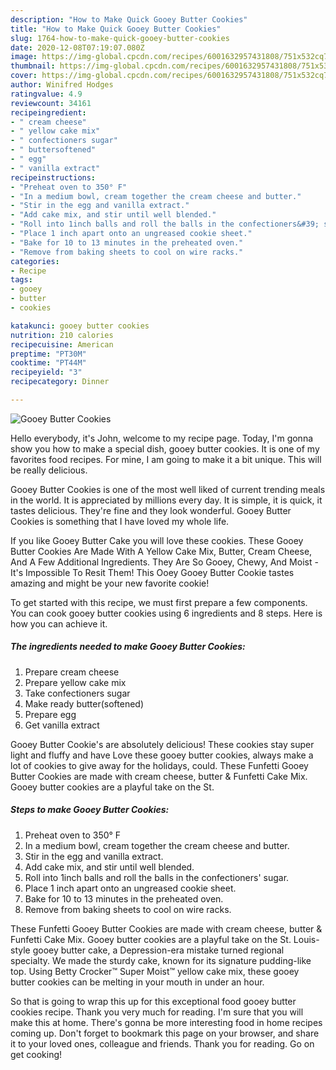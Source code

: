 ```yaml
---
description: "How to Make Quick Gooey Butter Cookies"
title: "How to Make Quick Gooey Butter Cookies"
slug: 1764-how-to-make-quick-gooey-butter-cookies
date: 2020-12-08T07:19:07.080Z
image: https://img-global.cpcdn.com/recipes/6001632957431808/751x532cq70/gooey-butter-cookies-recipe-main-photo.jpg
thumbnail: https://img-global.cpcdn.com/recipes/6001632957431808/751x532cq70/gooey-butter-cookies-recipe-main-photo.jpg
cover: https://img-global.cpcdn.com/recipes/6001632957431808/751x532cq70/gooey-butter-cookies-recipe-main-photo.jpg
author: Winifred Hodges
ratingvalue: 4.9
reviewcount: 34161
recipeingredient:
- " cream cheese"
- " yellow cake mix"
- " confectioners sugar"
- " buttersoftened"
- " egg"
- " vanilla extract"
recipeinstructions:
- "Preheat oven to 350° F"
- "In a medium bowl, cream together the cream cheese and butter."
- "Stir in the egg and vanilla extract."
- "Add cake mix, and stir until well blended."
- "Roll into 1inch balls and roll the balls in the confectioners&#39; sugar."
- "Place 1 inch apart onto an ungreased cookie sheet."
- "Bake for 10 to 13 minutes in the preheated oven."
- "Remove from baking sheets to cool on wire racks."
categories:
- Recipe
tags:
- gooey
- butter
- cookies

katakunci: gooey butter cookies 
nutrition: 210 calories
recipecuisine: American
preptime: "PT30M"
cooktime: "PT44M"
recipeyield: "3"
recipecategory: Dinner

---
```



![Gooey Butter Cookies](https://img-global.cpcdn.com/recipes/6001632957431808/751x532cq70/gooey-butter-cookies-recipe-main-photo.jpg)

Hello everybody, it's John, welcome to my recipe page. Today, I'm gonna show you how to make a special dish, gooey butter cookies. It is one of my favorites food recipes. For mine, I am going to make it a bit unique. This will be really delicious.

Gooey Butter Cookies is one of the most well liked of current trending meals in the world. It is appreciated by millions every day. It is simple, it is quick, it tastes delicious. They're fine and they look wonderful. Gooey Butter Cookies is something that I have loved my whole life.

If you like Gooey Butter Cake you will love these cookies. These Gooey Butter Cookies Are Made With A Yellow Cake Mix, Butter, Cream Cheese, And A Few Additional Ingredients. They Are So Gooey, Chewy, And Moist - It&#39;s Impossible To Resit Them! This Ooey Gooey Butter Cookie tastes amazing and might be your new favorite cookie!


To get started with this recipe, we must first prepare a few components. You can cook gooey butter cookies using 6 ingredients and 8 steps. Here is how you can achieve it.

<!--inarticleads1-->

##### The ingredients needed to make Gooey Butter Cookies:

1. Prepare  cream cheese
1. Prepare  yellow cake mix
1. Take  confectioners sugar
1. Make ready  butter(softened)
1. Prepare  egg
1. Get  vanilla extract


Gooey Butter Cookie&#39;s are absolutely delicious! These cookies stay super light and fluffy and have Love these gooey butter cookies, always make a lot of cookies to give away for the holidays, could. These Funfetti Gooey Butter Cookies are made with cream cheese, butter &amp; Funfetti Cake Mix. Gooey butter cookies are a playful take on the St. 

<!--inarticleads2-->

##### Steps to make Gooey Butter Cookies:

1. Preheat oven to 350° F
1. In a medium bowl, cream together the cream cheese and butter.
1. Stir in the egg and vanilla extract.
1. Add cake mix, and stir until well blended.
1. Roll into 1inch balls and roll the balls in the confectioners&#39; sugar.
1. Place 1 inch apart onto an ungreased cookie sheet.
1. Bake for 10 to 13 minutes in the preheated oven.
1. Remove from baking sheets to cool on wire racks.


These Funfetti Gooey Butter Cookies are made with cream cheese, butter &amp; Funfetti Cake Mix. Gooey butter cookies are a playful take on the St. Louis-style gooey butter cake, a Depression-era mistake turned regional specialty. We made the sturdy cake, known for its signature pudding-like top. Using Betty Crocker™ Super Moist™ yellow cake mix, these gooey butter cookies can be melting in your mouth in under an hour. 

So that is going to wrap this up for this exceptional food gooey butter cookies recipe. Thank you very much for reading. I'm sure that you will make this at home. There's gonna be more interesting food in home recipes coming up. Don't forget to bookmark this page on your browser, and share it to your loved ones, colleague and friends. Thank you for reading. Go on get cooking!
